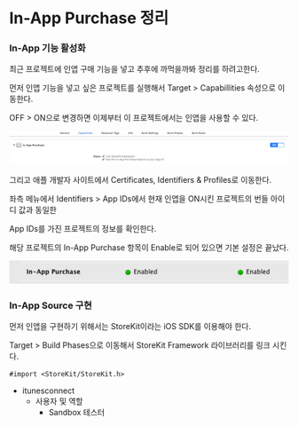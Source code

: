 # In-App Purchase 정리

### In-App 기능 활성화

최근 프로젝트에 인앱 구매 기능을 넣고 추후에 까먹을까봐 정리를 하려고한다.

먼저 인앱 기능을 넣고 싶은 프로젝트를 실행해서 Target > Capabillities 속성으로 이동한다.

OFF > ON으로 변경하면 이제부터 이 프로젝트에서는 인앱을 사용할 수 있다.

![Project-Capabillities](../Resource/Project-Capabillities.png)



그리고 애플 개발자 사이트에서 Certificates, Identifiers & Profiles로 이동한다.

좌측 메뉴에서 Identifiers > App IDs에서 현재 인앱을 ON시킨 프로젝트의 번들 아이디 값과 동일한

App IDs를 가진 프로젝트의 정보를 확인한다.

해당 프로젝트의 In-App Purchase 항목이 Enable로 되어 있으면 기본 설정은 끝났다.

![InAppPurchaseEnable](../Resource/InAppPurchaseEnable.png)











### In-App Source 구현

먼저 인앱을 구현하기 위해서는 StoreKit이라는 iOS SDK를 이용해야 한다.

Target > Build Phases으로 이동해서 StoreKit Framework 라이브러리를 링크 시킨다.

~~~~objc
#import <StoreKit/StoreKit.h>
~~~~





* itunesconnect
  * 사용자 및 역할
    * Sandbox 테스터





